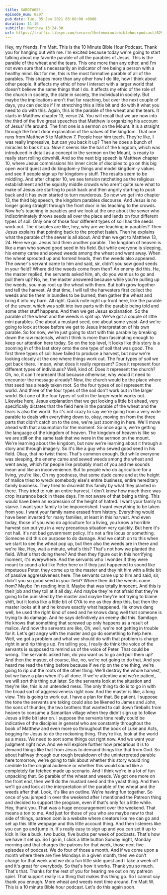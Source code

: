 ```yaml
---
title: SABOTAGE!
episode_num: 0297
pub_date: Tue, 05 Jan 2021 03:00:00 +0000
duration: 11:16
subtitle: Matthew 13:24-30
url: https://traffic.libsyn.com/secure/thetenminutebiblehourpodcast/0297_-_SABOTAGE.mp3
---
```


 Hey, my friends, I'm Matt. This is the 10 Minute Bible Hour Podcast. Thank you for hanging out with me. I'm excited because today we're going to start talking about my favorite parable of all the parables of Jesus. This is the parable of the wheat and the tears. This one more than any other, and I'm not even sure that's necessarily an indicator of me being a person with a healthy mind. But for me, this is the most formative parable of all of the parables. This shapes more than any other how I do life, how I think about other people. It affects my ethic of how I interact with a larger world that doesn't believe the same things that I do. It affects my ethic of the role of the church in society, the state in society, the individual in society. But maybe the implications aren't that far reaching, but over the next couple of days, you can decide if I'm stretching this a little bit and do with it what you need to do with this. Again, this is the parable of the wheat and the tears. It starts in Matthew chapter 13, verse 24. You will recall that we are now into the third of the five great speeches that Matthew is organizing his account of Jesus' life around. The first one is a sermon on the Mount. It is a straight through the front door explanation of the values of the kingdom. That one runs from Matthew 5 to Matthew 7. People hear him teach. They're like, I was really impressive, but can you back it up? Then he does a bunch of miracles to back it up. Now it seems like the ball of the kingdom, which was introduced in detail as a concept in the sermon on the Mount, is ready to really start rolling downhill. And so the next big speech is Matthew chapter 10, where Jesus commissions his inner circle of disciples to go on this big open world quest and do kingdom-y things and model kingdom-y values and see if people sign up for kingdom-y stuff. The results seem to be middling. And after chapter 10, we see tension ratcheting as the religious establishment and the squishy middle crowds who aren't quite sure what to make of Jesus are starting to push back and then angrily starting to push back and it has even started to turn murderous. So now we get into chapter 13, the third big speech, the kingdom parables discourse. And Jesus is no longer going straight through the front door in his teaching to the crowds. Now he's teaching in parables and we look at the one about the sewer who indiscriminately throws seeds all over the place and lands on four different types of soil. Only one of those four different types of soil has the seeds work out. The disciples are like, hey, why are we teaching in parables? Then Jesus explains that pointing back to the prophet Isaiah. Then he explains what the parable of the sewer is all about. And then we get to Matthew 13, 24. Here we go. Jesus told them another parable. The kingdom of heaven is like a man who sowed good seed in his field. But while everyone is sleeping, his enemy came and sowed weeds among the wheat and went away. When the wheat sprouted up and formed heads, then the weeds also appeared. The owner's servant came to him and said, sir, didn't you sow good seeds in your field? Where did the weeds come from then? An enemy did this. He, the master replied, the servants asked him, ah, do you want us to go and pull them up? No, he, the master answered because while you're pulling up the weeds, you may root up the wheat with them. But both grow together and tell the harvest. At that time, I will tell the harvesters first collect the weeds and tie them in bundles to be burned, then gather the wheat and bring it into my barn. All right. Quick note right up front here, like the parable of the sewer, which was split into two parts with the parable being told and some other stuff happens. And then we get Jesus explanation. So the parable of the wheat and the weeds is split up. We've got a couple of little mini parables. One about a mustard seed, one about some yeast. And we're going to look at those before we get to Jesus interpretation of his own parable. So for now, we're just going to start with this parable by breaking down the raw materials, which I think is more than fascinating enough to keep our attention here today. So on the top level, it looks like this story is a zooming in of the last story onto the one type of soil that was good. The first three types of soil have failed to produce a harvest, but now we're looking closely at the one where things work out. The four types of soil we get back there. I mean, what does it really represent? Does it represent four different types of individuals? Well, kind of. Does it represent the church? Oh, no, it can't represent that because otherwise, why would it need to encounter the message already? Now, the church would be the place where that seed has already taken root. So the four types of soil represent the world. And three of the four types of the soil don't work out in the larger world. But one of the four types of soil in the larger world works out. Likewise here, Jesus explanation that we get looking a little bit ahead, very specifically dictates that the field here in the parable of the wheat and the tears is also the world. So it's not crazy to say we're going from a very wide parable to deals with everything down to, okay, moving on from the three parts that didn't catch on to the one, we're just zooming in here. We'll move ahead with that assumption for the moment. So once again, we're getting the language of the kingdom of heaven. The kingdom of heaven is like so we are still on the same task that we were in the sermon on the mount. We're learning about the kingdom, but now we're learning about it through a story and through imagery. So it's like a guy who sewed good seed in his field. Okay, that no twist there. That's common enough. But while everyone was sleeping, the enemy came and sewed weeds among the wheat and went away, which for people like probably most of you and me sounds mean and like an inconvenience. But to people who do agriculture for a living, you're like, Oh my goodness, that some dude came and at the height of malice tried to wreck somebody else's entire business, entire hereditary family business. They tried to discredit this family by what they planted in there. They tried to ruin an entire harvest. I don't know how much there was crop insurance back in these days. I'm not aware of that being a thing. This would have been an expression of the height of hatred. I want your family to starve. I want your family to be impoverished. I want everything to be taken from you. I want your family name erased from history. Everything would have been invested for many families, at least in this harvest. And even today, those of you who do agriculture for a living, you know a horrible harvest can put you in a very precarious situation very quickly. But here it's not hail. It's not bad government policy. It's not a fire locus or something. Someone did this on purpose to do damage. And we catch on to this when we start to see the wheat pop up, but then also the weeds are in there and we're like, Hey, wait a minute, what's this? That's not how we planted the field. What's that doing there? And then they figure out in this horrifying moment, it's everywhere. And the servants who I wonder if they were meant to sound a lot like Peter here or if they just happened to sound like impetuous Peter, they come up to the master and they hit him with a little bit of passive aggressiveness here. The servants came up to him and said, sir, didn't you so good seed in your field? Where then did the weeds come from? Maybe I'm reading into it. Maybe that was totally innocent. And this is their job and they toil at it all day. And maybe they're not afraid that they're going to be punished by the master and maybe they're not trying to blame shift, but it looks like a little bit of CYA to me as they drop this, but then the master looks at it and he knows exactly what happened. He knows dang well, he used the right kind of seed and he knows dang well that someone is trying to do damage. And he says definitively an enemy did this. Samitage. He knows that something that screwed up only happens as a result of malice. And now the servants are like, Oh, well, we're not getting in trouble for it. Let's get angry with the master and go do something to help here. Well, we got a problem and what we should do with that problem is charge right in and rip things up. I'm telling you, I really do think the voice of the servants is supposed to remind us of the voice of Peter. That could be wrong. The servants asked him, do you want us to go and pull them up? And then the master, of course, like, no, we're not going to do that. And you heard me read the thing before because if we rip on the one thing, we're going to rip out the roots of the other thing. We'll destroy the whole harvest, but we have a plan when it's all done. If we're attentive and we're patient, we will sort this thing out later. So the servants look at the situation and they're like, this is an untended mess. The only thing to do is to go in with the broad sort of aggressiveness right now. And the master is like, a long view. This is going to work out. I have a plan for that. Be patient. I suppose the tone the servants are taking could also be likened to James and John, the sons of thunder, the two brothers that wanted to call down fireballs from heaven to consume a Samaritan village when they didn't sign up to follow Jesus a little bit later on. I suppose the servants tone really could be indicative of the disciples in general who are constantly throughout the book of Matthew and even more so throughout the book of Luke and Acts, begging for Jesus to do the reckoning thing. They're like, look at the world as a mess. We need to sort some things out right now. And we want your judgment right now. And we will explore further how precarious it is to demand things like that from Jesus to demand things like that from God. So about halfway through our rough breakdown of the uninterpreted parable here tomorrow, we're going to talk about whether this story would ring credible to the original audience or whether this would sound like a completely far fetched made up scenario. And I think we're in a lot of fun unpacking that. So parable of the wheat and weeds. We got one more on the front end, then we'll do the mustard seed and the yeast thing. And then we'll go and look at the interpretation of the parable of the wheat and the weeds after that. Look, it's like an outline. We're having fun together. So once of you jumped in over the weekend after I mentioned the Patreon thing and decided to support the program, even if that's only for a little while. Hey, thank you. That was a huge encouragement over the weekend. That means a ton to me. And just for those of you who are maybe new to that side of things, patreon.com is a website where creators like me can go and set up this little webpage and this little account thing. And then listeners like you can go and jump in. It's really easy to sign up and you can set it up to kick in like a buck, two bucks, five bucks per week of podcasts. That's how we have it set up. So I go in, I click a little button Sunday night, Monday morning and that charges the patrons for that week, those next five episodes of podcast. We do four of those a month. And if we come upon a month where there are five Mondays in a given month, then we don't charge for that week and we do a fun little side quest and I take a week off and it's great for everybody. So that's how it works. Thank you so much. That's that. Thanks for the rest of you for hearing me out on my patreon spiel. That support really is a thing that makes this thing go. So I cannot say thank you enough. More wheat and weeds next time around. I'm Matt W. This is a 10 minute Bible hour podcast. Let's do this again soon.